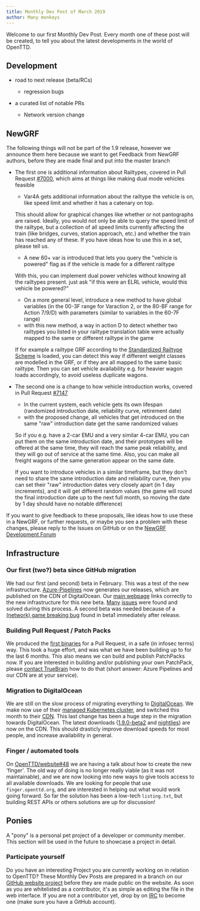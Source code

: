 ```yaml
---
title: Monthly Dev Post of March 2019
author: Many monkeys
---
```


Welcome to our first Monthly Dev Post.
Every month one of these post will be created, to tell you about the latest developments in the world of OpenTTD.

## Development
* road to next release (beta/RCs)
  - regression bugs

* a curated list of notable PRs
  - Network version change

## NewGRF

The following things will not be part of the 1.9 release, however we announce them here because we want to get Feedback from NewGRF authors, before they are made final and put into the master branch

* The first one is additional information about Railtypes, covered in Pull Request [#7000](https://github.com/OpenTTD/OpenTTD/pull/7000), which aims at things like making dual mode vehicles feasible
  - Var4A gets additional information about the railtype the vehicle is on, like speed limit and whether it has a catenary on top.
 
   This should allow for graphical changes like whether or not pantographs are raised. Ideally, you would not only be able to query the speed limit of the railtype, but a collection of all speed limits currently affecting the train (like bridges, curves, station approach, etc.) and whether the train has reached any of these. If you have ideas how to use this in a set, please tell us.
  - A new 60+ var is introduced that lets you query the "vehicle is powered" flag as if the vehicle is made for a different railtype
  
   With this, you can implement dual power vehicles without knowing all the railtypes present. just ask "if this were an ELRL vehicle, would this vehicle be powered?"
  - On a more general level, introduce a new method to have global variables (in the 00-3F range for Varaction 2, or the 80-BF range for Action 7/9/D) with parameters (similar to variables in the 60-7F range)
  - with this new method, a way in action D to detect whether two railtypes you listed in your railtype translation table were actually mapped to the same or different railtype in the game
  
   If for example a railtype GRF according to the [Standardized Railtype Scheme](https://newgrf-specs.tt-wiki.net/wiki/Standardized_Railtype_Scheme) is loaded, you can detect this way if different weight classes are modelled in the GRF, or if they are all mapped to the same basic railtype. Then you can set vehicle availability e.g. for heavier wagon loads accordingly, to avoid useless duplicate wagons.
* The second one is a change to how vehicle introduction works, covered in Pull Request [#7147](https://github.com/OpenTTD/OpenTTD/pull/7147)
  - In the current system, each vehicle gets its own lifespan (randomized introduction date, reliability curve, retirement date)
  - with the proposed change, all vehicles that get introduced on the same "raw" introduction date get the same randomized values
  
  So if you e.g. have a 2-car EMU and a very similar 4-car EMU, you can put them on the same introduction date, and their prototypes will be offered at the same time, they will reach the same peak reliability, and they will go out of service at the same time.
  Also, you can make all freight wagons of the same generation appear on the same date.
  
  If you want to introduce vehicles in a similar timeframe, but they don't need to share the same introduction date and reliability curve, then you can set their "raw" introduction dates very closely apart (in 1 day increments), and it will get different random values (the game will round the final introduction date up to the next full month, so moving the date by 1 day should have no notable difference)

If you want to give feedback to these proposals, like ideas how to use these in a NewGRF, or further requests, or maybe you see a problem with these changes, please reply to the Issues on GitHub or on the [NewGRF Development Forum](https://www.tt-forums.net/viewtopic.php?f=26&t=84875)

## Infrastructure

### Our first (two?) beta since GitHub migration

We had our first (and second) beta in February.
This was a test of the new infrastructure.
[Azure-Pipelines](https://dev.azure.com/openttd/OpenTTD/_build) now generates our releases, which are published on the CDN of DigitalOcean.
Our [main webpage](https://www.openttd.org) links correctly to the new infrastructure for this new beta.
[Many](https://github.com/OpenTTD/website/compare/9858a4952a29535f6912d209dbbace64b6c625ca..48daaf209774131facbddee0f4afb679167c1880)  [issues](https://github.com/OpenTTD/OpenTTD/compare/5b74118ae77cd7c931fc833b174522b77cf00737..6e211908588ab5272336d0d2db3bbb4020f7004f) were found and solved during this process.
A second beta was needed because of a [(network) game breaking bug](https://github.com/OpenTTD/OpenTTD/commit/0151fe998a999b48b67afa5b96d9a4cd72246455) found in beta1 immediately after release.

### Building Pull Request / Patch Packs

We produced the [first binaries](https://www.openttd.org/downloads/openttd-pullrequests/pr6811/latest.html) for a Pull Request, in a safe (in infosec terms) way.
This took a huge effort, and was what we have been building up to for the last 6 months.
This also means we can build and publish PatchPacks now.
If you are interested in building and/or publishing your own PatchPack, please [contact TrueBrain](https://www.openttd.org/contact.html) how to do that (short answer: Azure Pipelines and our CDN are at your service).

### Migration to DigitalOcean

We are still on the slow process of migrating everything to [DigitalOcean](https://www.digitalocean.com).
We make now use of their [managed Kubernetes cluster](https://www.digitalocean.com/products/kubernetes/), and switched this month to their [CDN](https://www.digitalocean.com/products/spaces/).
This last change has been a huge step in the migration towards DigitalOcean.
The latest downloads ([1.9.0-beta2](https://www.openttd.org/downloads/openttd-releases/testing.html) and [nightlies](https://www.openttd.org/downloads/openttd-nightlies/latest.html)) are now on the CDN.
This should drasticly improve download speeds for most people, and increase availability in general.

### Finger / automated tools

On [OpenTTD/website#48](https://github.com/OpenTTD/website/issues/48) we are having a talk about how to create the new 'finger'.
The old way of doing is no longer really viable (as it was not maintainable), and we are now looking into new ways to give tools access to all available downloads.
We are looking for people that use `finger.openttd.org`, and are interested in helping out what would work going forward.
So far the solution has been a low-tech `listing.txt`, but building REST APIs or others solutions are up for discussion!

## Ponies

A "pony" is a personal pet project of a developer or community member. This section will be used in the future to showcase a project in detail.

### Participate yourself

Do you have an interesting Project you are currently working on in relation to OpenTTD?
These Monthly Dev Posts are prepared in a branch on our [GitHub website project](https://github.com/OpenTTD/website/tree/monthly-dev-post/_posts/2019-04-01-monthly-dev-post.md) before they are made public on the website.
As soon as you are whitelisted as a contributor, it's as simple as editing the file in the web interface.
If you are not a contributor yet, drop by on [IRC](https://www.openttd.org/contact.html) to become one (make sure you have a GitHub account).
